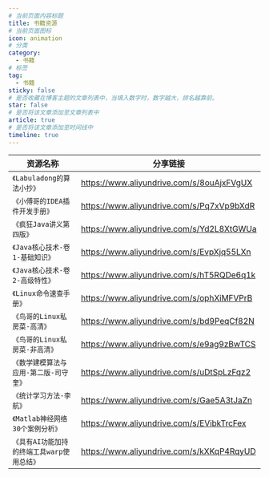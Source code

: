 ```yaml
---
# 当前页面内容标题
title: 书籍资源
# 当前页面图标
icon: animation
# 分类
category:
  - 书籍
# 标签
tag:
  - 书籍
sticky: false
# 是否收藏在博客主题的文章列表中，当填入数字时，数字越大，排名越靠前。
star: false
# 是否将该文章添加至文章列表中
article: true
# 是否将该文章添加至时间线中
timeline: true
---
```


| 资源名称                                   | 分享链接                                  |
| ------------------------------------------ | ----------------------------------------- |
| `《Labuladong的算法小抄》`                 | https://www.aliyundrive.com/s/8ouAjxFVgUX |
| `《小傅哥的IDEA插件开发手册》`             | https://www.aliyundrive.com/s/Pq7xVp9bXdR |
| `《疯狂Java讲义第四版》`                   | https://www.aliyundrive.com/s/Yd2L8XtGWUa |
| `《Java核心技术-卷1-基础知识》`            | https://www.aliyundrive.com/s/EvpXjq55LXn |
| `《Java核心技术-卷2-高级特性》`            | https://www.aliyundrive.com/s/hT5RQDe6q1k |
| `《Linux命令速查手册》`                    | https://www.aliyundrive.com/s/ophXiMFVPrB |
| `《鸟哥的Linux私房菜-高清》`               | https://www.aliyundrive.com/s/bd9PeqCf82N |
| `《鸟哥的Linux私房菜-非高清》`             | https://www.aliyundrive.com/s/e9ag9zBwTCS |
| `《数学建模算法与应用-第二版-司守奎》`     | https://www.aliyundrive.com/s/uDtSpLzFqz2 |
| `《统计学习方法-李航》`                    | https://www.aliyundrive.com/s/Gae5A3tJaZn |
| `《Matlab神经网络30个案例分析》`           | https://www.aliyundrive.com/s/EVibkTrcFex |
| `《具有AI功能加持的终端工具warp使用总结》` | https://www.aliyundrive.com/s/kXKqP4RqyUD |

